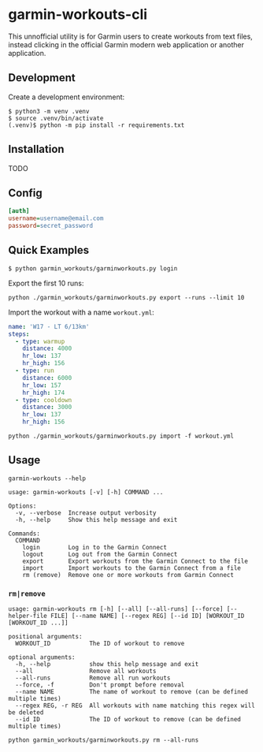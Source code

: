 # garmin-workouts-cli

This unnofficial utility is for Garmin users to create workouts from text files, instead clicking in the official Garmin modern web application or another application.

## Development

Create a development environment:

```console
$ python3 -m venv .venv
$ source .venv/bin/activate
(.venv)$ python -m pip install -r requirements.txt
```

## Installation

TODO

## Config

```ini
[auth]
username=username@email.com
password=secret_password
```

## Quick Examples

```console
$ python garmin_workouts/garminworkouts.py login
```

Export the first 10 runs:

```console
python ./garmin_workouts/garminworkouts.py export --runs --limit 10
```

Import the workout with a name `workout.yml`:

```yaml
name: 'W17 - LT 6/13km'
steps:
  - type: warmup
    distance: 4000
    hr_low: 137
    hr_high: 156
  - type: run
    distance: 6000
    hr_low: 157
    hr_high: 174
  - type: cooldown
    distance: 3000
    hr_low: 137
    hr_high: 156
```

```console
python ./garmin_workouts/garminworkouts.py import -f workout.yml
```

## Usage

```console
garmin-workouts --help

usage: garmin-workouts [-v] [-h] COMMAND ...

Options:
  -v, --verbose  Increase output verbosity
  -h, --help     Show this help message and exit

Commands:
  COMMAND
    login        Log in to the Garmin Connect
    logout       Log out from the Garmin Connect
    export       Export workouts from the Garmin Connect to the file
    import       Import workouts to the Garmin Connect from a file
    rm (remove)  Remove one or more workouts from Garmin Connect
```

### `rm|remove`

```console
usage: garmin-workouts rm [-h] [--all] [--all-runs] [--force] [--helper-file FILE] [--name NAME] [--regex REG] [--id ID] [WORKOUT_ID [WORKOUT_ID ...]]

positional arguments:
  WORKOUT_ID           The ID of workout to remove

optional arguments:
  -h, --help           show this help message and exit
  --all                Remove all workouts
  --all-runs           Remove all run workouts
  --force, -f          Don't prompt before removal
  --name NAME          The name of workout to remove (can be defined multiple times)
  --regex REG, -r REG  All workouts with name matching this regex will be deleted
  --id ID              The ID of workout to remove (can be defined multiple times)
```

```
python garmin_workouts/garminworkouts.py rm --all-runs
```
